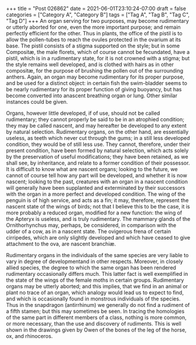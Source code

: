 +++
title = "Post 026862"
date = 2021-06-01T23:10:24-07:00
draft = false
categories = ["Category A", "Category B"]
tags = ["Tag A", "Tag B", "Tag C", "Tag D"]
+++
An organ serving for two purposes, may become rudimentary or utterly aborted for one, even the more important purpose; and remain perfectly efficient for the other. Thus in plants, the office of the pistil is to allow the pollen-tubes to reach the ovules protected in the ovarium at its base. The pistil consists of a stigma supported on the style; but in some Compositæ, the male florets, which of course cannot be fecundated, have a pistil, which is in a rudimentary state, for it is not crowned with a stigma; but the style remains well developed, and is clothed with hairs as in other compositæ, for the purpose of brushing the pollen out of the surrounding anthers. Again, an organ may become rudimentary for its proper purpose, and be used for a distinct object: in certain fish the swim-bladder seems to be nearly rudimentary for its proper function of giving buoyancy, but has become converted into anascent breathing organ or lung. Other similar instances could be given.

Organs, however little developed, if of use, should not be called rudimentary; they cannot properly be said to be in an atrophied condition; they may be called nascent, and may hereafter be developed to any extent by natural selection. Rudimentary organs, on the other hand, are essentially useless, as teeth which never cut through the gums; in a still less developed condition, they would be of still less use. They cannot, therefore, under their present condition, have been formed by natural selection, which acts solely by the preservation of useful modifications; they have been retained, as we shall see, by inheritance, and relate to a former condition of their possessor. It is difficult to know what are nascent organs; looking to the future, we cannot of course tell how any part will be developed, and whether it is now nascent; looking to the past, creatures with an organ in a nascent condition will generally have been supplanted and exterminated by their successors with the organ in a more perfect and developed condition. The wing of the penguin is of high service, and acts as a fin; it may, therefore, represent the nascent state of the wings of birds; not that I believe this to be the case, it is more probably a reduced organ, modified for a new function: the wing of the Apteryx is useless, and is truly rudimentary. The mammary glands of the Ornithorhynchus may, perhaps, be considered, in comparison with the udder of a cow, as in a nascent state. The ovigerous frena of certain cirripedes, which are only slightly developed and which have ceased to give attachment to the ova, are nascent branchiæ.

Rudimentary organs in the individuals of the same species are very liable to vary in degree of developmentand in other respects. Moreover, in closely allied species, the degree to which the same organ has been rendered rudimentary occasionally differs much. This latter fact is well exemplified in the state of the wings of the female moths in certain groups. Rudimentary organs may be utterly aborted; and this implies, that we find in an animal or plant no trace of an organ, which analogy would lead us to expect to find, and which is occasionally found in monstrous individuals of the species. Thus in the snapdragon (antirrhinum) we generally do not find a rudiment of a fifth stamen; but this may sometimes be seen. In tracing the homologies of the same part in different members of a class, nothing is more common, or more necessary, than the use and discovery of rudiments. This is well shown in the drawings given by Owen of the bones of the leg of the horse, ox, and rhinoceros.
